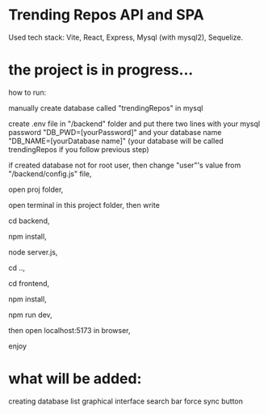 # Trending Repos API and SPA

Used tech stack: Vite, React, Express, Mysql (with mysql2), Sequelize.

# the project is in progress...

how to run: 

manually create database called "trendingRepos" in mysql

create .env file in "/backend" folder and put there two lines with your mysql password "DB_PWD=[yourPassword]" and your database name "DB_NAME=[yourDatabase name]" (your database will be called trendingRepos if you follow previous step)

if created database not for root user, then change "user"'s value from "/backend/config.js" file, 

open proj folder,

open terminal in this project folder, then write

cd backend, 

npm install, 

node server.js, 

cd .., 

cd frontend, 

npm install, 

npm run dev, 

then open localhost:5173 in browser,

enjoy

# what will be added:

creating database list
graphical interface
search bar
force sync button